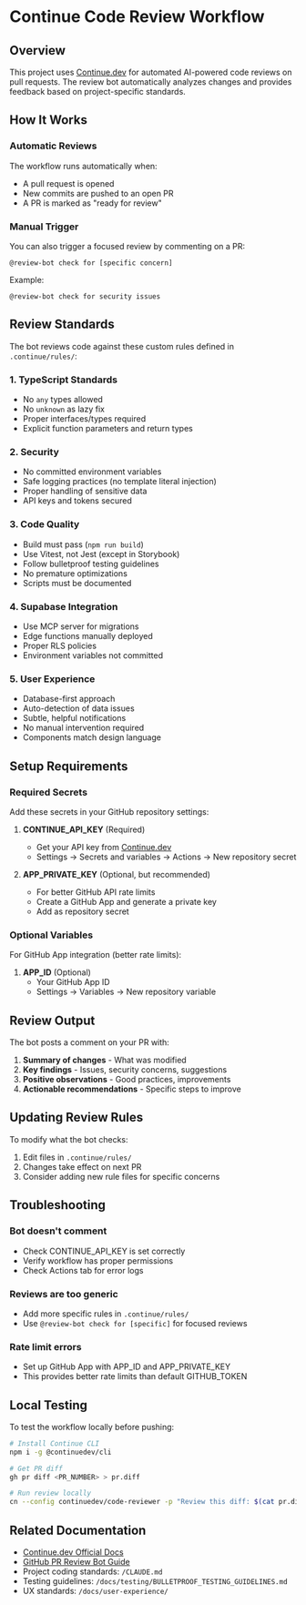 # Continue Code Review Workflow

## Overview

This project uses [Continue.dev](https://continue.dev) for automated AI-powered code reviews on pull requests. The review bot automatically analyzes changes and provides feedback based on project-specific standards.

## How It Works

### Automatic Reviews

The workflow runs automatically when:
- A pull request is opened
- New commits are pushed to an open PR
- A PR is marked as "ready for review"

### Manual Trigger

You can also trigger a focused review by commenting on a PR:
```
@review-bot check for [specific concern]
```

Example:
```
@review-bot check for security issues
```

## Review Standards

The bot reviews code against these custom rules defined in `.continue/rules/`:

### 1. TypeScript Standards
- No `any` types allowed
- No `unknown` as lazy fix
- Proper interfaces/types required
- Explicit function parameters and return types

### 2. Security
- No committed environment variables
- Safe logging practices (no template literal injection)
- Proper handling of sensitive data
- API keys and tokens secured

### 3. Code Quality
- Build must pass (`npm run build`)
- Use Vitest, not Jest (except in Storybook)
- Follow bulletproof testing guidelines
- No premature optimizations
- Scripts must be documented

### 4. Supabase Integration
- Use MCP server for migrations
- Edge functions manually deployed
- Proper RLS policies
- Environment variables not committed

### 5. User Experience
- Database-first approach
- Auto-detection of data issues
- Subtle, helpful notifications
- No manual intervention required
- Components match design language

## Setup Requirements

### Required Secrets

Add these secrets in your GitHub repository settings:

1. **CONTINUE_API_KEY** (Required)
   - Get your API key from [Continue.dev](https://continue.dev)
   - Settings → Secrets and variables → Actions → New repository secret

2. **APP_PRIVATE_KEY** (Optional, but recommended)
   - For better GitHub API rate limits
   - Create a GitHub App and generate a private key
   - Add as repository secret

### Optional Variables

For GitHub App integration (better rate limits):

1. **APP_ID** (Optional)
   - Your GitHub App ID
   - Settings → Variables → New repository variable

## Review Output

The bot posts a comment on your PR with:

1. **Summary of changes** - What was modified
2. **Key findings** - Issues, security concerns, suggestions
3. **Positive observations** - Good practices, improvements
4. **Actionable recommendations** - Specific steps to improve

## Updating Review Rules

To modify what the bot checks:

1. Edit files in `.continue/rules/`
2. Changes take effect on next PR
3. Consider adding new rule files for specific concerns

## Troubleshooting

### Bot doesn't comment
- Check CONTINUE_API_KEY is set correctly
- Verify workflow has proper permissions
- Check Actions tab for error logs

### Reviews are too generic
- Add more specific rules in `.continue/rules/`
- Use `@review-bot check for [specific]` for focused reviews

### Rate limit errors
- Set up GitHub App with APP_ID and APP_PRIVATE_KEY
- This provides better rate limits than default GITHUB_TOKEN

## Local Testing

To test the workflow locally before pushing:

```bash
# Install Continue CLI
npm i -g @continuedev/cli

# Get PR diff
gh pr diff <PR_NUMBER> > pr.diff

# Run review locally
cn --config continuedev/code-reviewer -p "Review this diff: $(cat pr.diff)"
```

## Related Documentation

- [Continue.dev Official Docs](https://docs.continue.dev)
- [GitHub PR Review Bot Guide](https://docs.continue.dev/guides/github-pr-review-bot)
- Project coding standards: `/CLAUDE.md`
- Testing guidelines: `/docs/testing/BULLETPROOF_TESTING_GUIDELINES.md`
- UX standards: `/docs/user-experience/`
